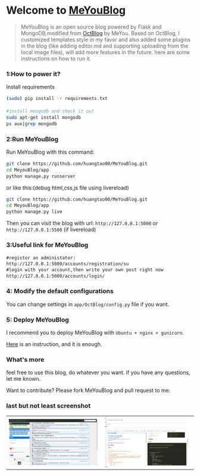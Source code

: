 Welcome to [MeYouBlog](http://www.meyoublog.com/)
====================

>MeYouBlog is an open source blog powered by Flask and MongoDB,modified from [OctBlog](https://github.com/flyhigher139/OctBlog) by MeYou.
Based on OctBlog, I customized templates style in my favor and also added some plugins in the blog (like adding editor.md and supporting uploading from  the local image files), will add more features in the future.
here are some instructions on how to run it.

### 1:How to power it?

Install requirements

```bash
(sudo) pip install -r requirements.txt

#install mongodb and check it out
sudo apt-get install mongodb
ps aux|grep mongodb
```


### 2:Run  MeYouBlog

Run MeYouBlog with this command:

```bash
git clone https://github.com/huangtao00/MeYouBlog.git
cd MeyouBlog/app
python manage.py runserver

```
or like this:(debug html,css,js file using livereload)
```bash
git clone https://github.com/huangtao00/MeYouBlog.git
cd MeyouBlog/app
python manage.py live
```

Then you can visit the blog with url: `http://127.0.0.1:5000` or `http://127.0.0.1:5500` (if livereload)

### 3:Useful link for MeYouBlog
```
#registor an administator:
http://127.0.0.1:5000/accounts/registration/su
#login with your account,then write your own post right now
http://127.0.0.1:5000/accounts/login/　
```
### 4: Modify the default configurations

You can change settings in `app/OctBlog/config.py` file if you want.

### 5: Deploy MeYouBlog

I recommend you to deploy MeYouBlog with `Ubuntu + nginx + gunicorn`.

[Here](http://flask.pocoo.org/docs/0.10/deploying/wsgi-standalone/) is an instruction, and it is enough.

### What's more

feel free to use this blog, do whatever you want. if you have any questions, let me known.

Want to contribute? Please fork MeYouBlog and pull request to me.

### last but not least **screenshot**
<table>
    <tr>
        <td><img src="https://github.com/huangtao00/MeYouBlog/blob/master/left.png" alt=""></td>
        <td><img src="https://github.com/huangtao00/MeYouBlog/blob/master/right.png"></td>
    </tr>
</table>


